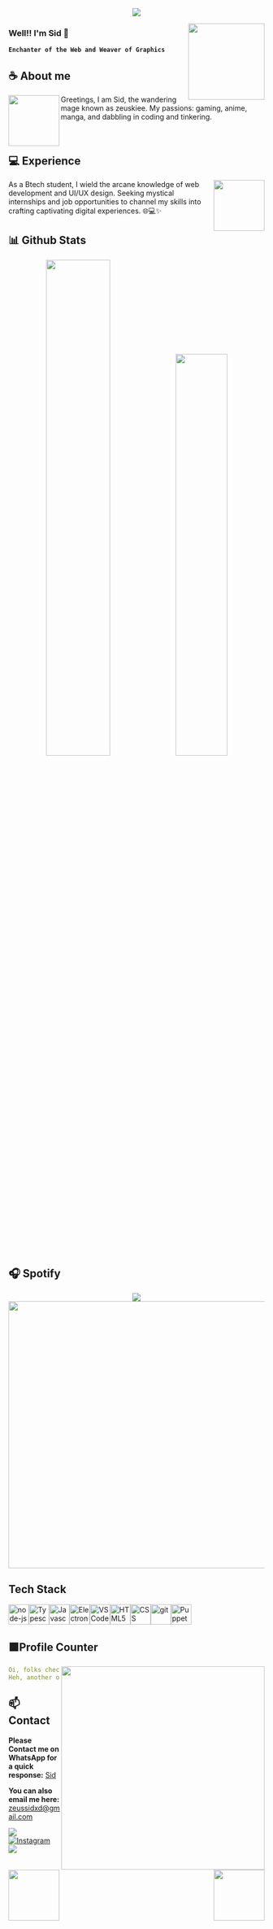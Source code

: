 <div align="center">
	
![](https://typograssy.deno.dev/api?text=Every-story-comes-to-an-end--&l0=none&l1=8a2be2&l2=9370db&l3=ba55d3&l4=d8bfd8&bg=none&frame=none&speed=100&comment=)

</div>
<a href="https://sidxzeus.vercel.app/">
  <img align="right" width="150" src="https://i.pinimg.com/originals/66/36/d3/6636d37ba22a391c6353b1436a81f656.gif">
</a>


### **Well!! I'm Sid 🔮**

**`Enchanter of the Web and Weaver of Graphics`** 

## **☕ About me**
<a href="https://github.com/SidxZeus"><img align="left" width="100" src="https://i.imgur.com/sFkPp1R.jpeg"></a>
Greetings, I am Sid, the wandering mage known as zeuskiee. My passions: gaming, anime, manga, and dabbling in coding and tinkering.
<br><br><br>

## **💻 Experience**
<a href="https://github.com/SidxZeus">
<img align="right" width="100" src="https://i.giphy.com/media/LLsUNd14gwSkSLYTcR/giphy.webp"></a>
As a Btech student, I wield the arcane knowledge of web development and UI/UX design. Seeking mystical internships and job opportunities to channel my skills into crafting captivating digital experiences. 🌐💻✨


## **📊 Github Stats**
<p align="center">
  <img width="50%" src="https://github-readme-stats.vercel.app/api?username=SidxZeus&show_icons=true&count_private=true&theme=react-dark&hide_border=true&bg_color=0d1117" />
  <img width="45%" src="https://github-readme-stats.vercel.app/api/top-langs/?username=SidxZeus&show_icons=true&count_private=true&theme=react-dark&hide_border=true&bg_color=0d1117&layout=compact" />
</p>



## **🎧 Spotify**
<p align="center">
  <a href="https://spotify-github-profile.vercel.app/api/view?uid=z8vtap612j1ajql4wsyhl074i&redirect=true">
    <img src="https://spotify-github-profile.vercel.app/api/view?uid=z8vtap612j1ajql4wsyhl074i&cover_image=true&theme=default&show_offline=true&background_color=4e3f68&interchange=false&bar_color_cover=true">
  </a>
  <a href="https://open.spotify.com/user/z8vtap612j1ajql4wsyhl074i?si=6962aa5c8435476f">
    <img width="525" src="https://spotify-recently-played-readme.vercel.app/api?user=z8vtap612j1ajql4wsyhl074i">
  </a>
</p>



## Tech Stack 
<div style="display: flex">
<img width=40 height=40 src="https://cdn.jsdelivr.net/gh/devicons/devicon/icons/nodejs/nodejs-original.svg" alt="node-js"/>
<img width=40 height=40 src="https://cdn.jsdelivr.net/gh/devicons/devicon/icons/typescript/typescript-original.svg" alt="Typescript"/>
<img width=40 height=40 src="https://cdn.jsdelivr.net/gh/devicons/devicon/icons/javascript/javascript-original.svg" alt="Javascript"/>
<img width=40 height=40 src="https://cdn.jsdelivr.net/gh/devicons/devicon/icons/electron/electron-original.svg" alt="Electron"/>
<img width=40 height=40 src="https://cdn.jsdelivr.net/gh/devicons/devicon/icons/vscode/vscode-original.svg" alt="VS Code"/>
<img width=40 height=40 src="https://cdn.jsdelivr.net/gh/devicons/devicon/icons/html5/html5-original.svg" alt="HTML5"/>
<img width=40 height=40 src="https://cdn.jsdelivr.net/gh/devicons/devicon/icons/css3/css3-original.svg" alt="CSS"/>
<img width=40 height=40 src="https://cdn.jsdelivr.net/gh/devicons/devicon/icons/git/git-original.svg" alt="git"/>
<img width=40 height=40 src="https://www.vectorlogo.zone/logos/pptrdev/pptrdev-official.svg" alt="Puppeteer"/>
</div>

## **🟪Profile Counter**
<a href="https://www.instagram.com/sid.php"><img align="right" width=400 src="https://moe-counter.glitch.me/get/@well300?theme=rule34"></a>
<a href="https://github.com/SidxZeus"><img align="left" width="100" src="https://static.wikia.nocookie.net/pokemeow-community/images/f/fd/Darkrai_%28Shiny%29_-_Pokemon_-_Pokemeow.gif/revision/latest/thumbnail/width/360/height/360?cb=20201206134815"></a>

```yaml
Oi, folks checkin' out me profile, eh?
Heh, another one of ya caught by me charm, aye?
```
<!-- <br><br><br><br> -->
## **📫 Contact**
<a href="https://github.com/SidxZeus"><img align="right" width="100"
src="https://animesher.com/orig/1/135/1356/13560/animesher.com_evolution-manga-haunter-1356099.gif" /></a>
**Please Contact me on WhatsApp for a quick response:** [Sid](https://api.whatsapp.com/send/?phone=436993190999999&text=Hello%20𝙕𝙚𝙪𝙨%20%F0%9F%8D%B7&type=phone_number&app_absent=0)

**You can also email me here:** zeussidxd@gmail.com

<!--<a href="https://github.com/Meghna-DAS/github-profile-views-counter"><img src="https://komarev.com/ghpvc/?username=well300">-->
[![](https://img.shields.io/github/followers/SidxZeus?label=Followers&style=social&color=purple)](https://github.com/sidzzzzzzzz)
[![Instagram](https://img.shields.io/badge/Instagram-ig_sid.php_-purple?logo=instagram&logoColor=white)](https://www.instagram.com/zeuskiee._/)
[![](https://img.shields.io/badge/Mail-D14836?logo=gmail&logoColor=white&color=purple)](mailto:zeussidxd@gmail.com)

